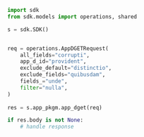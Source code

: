 <!-- Start SDK Example Usage -->
```python
import sdk
from sdk.models import operations, shared

s = sdk.SDK()


req = operations.AppDGETRequest(
    all_fields="corrupti",
    app_d_id="provident",
    exclude_default="distinctio",
    exclude_fields="quibusdam",
    fields_="unde",
    filter="nulla",
)
    
res = s.app_pkgm.app_dget(req)

if res.body is not None:
    # handle response
```
<!-- End SDK Example Usage -->